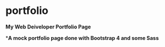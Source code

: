 # portfolio
**My Web Deiveloper Portfolio Page**

***A mock portfolio page done with Bootstrap 4 and some Sass**
